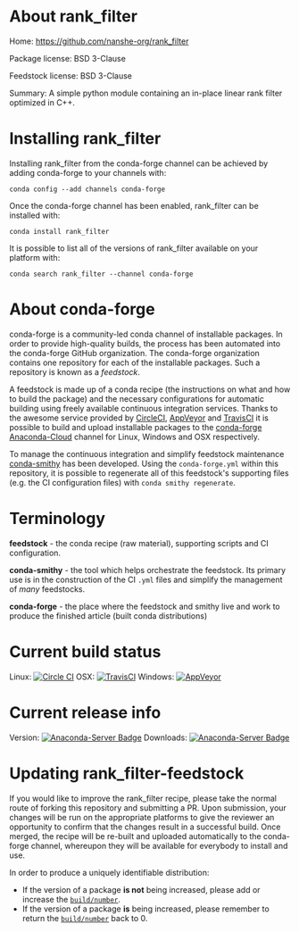 About rank_filter
=================

Home: https://github.com/nanshe-org/rank_filter

Package license: BSD 3-Clause

Feedstock license: BSD 3-Clause

Summary: A simple python module containing an in-place linear rank filter optimized in C++.



Installing rank_filter
======================

Installing rank_filter from the conda-forge channel can be achieved by adding conda-forge to your channels with:

```
conda config --add channels conda-forge
```

Once the conda-forge channel has been enabled, rank_filter can be installed with:

```
conda install rank_filter
```

It is possible to list all of the versions of rank_filter available on your platform with:

```
conda search rank_filter --channel conda-forge
```


About conda-forge
=================

conda-forge is a community-led conda channel of installable packages.
In order to provide high-quality builds, the process has been automated into the
conda-forge GitHub organization. The conda-forge organization contains one repository
for each of the installable packages. Such a repository is known as a *feedstock*.

A feedstock is made up of a conda recipe (the instructions on what and how to build
the package) and the necessary configurations for automatic building using freely
available continuous integration services. Thanks to the awesome service provided by
[CircleCI](https://circleci.com/), [AppVeyor](http://www.appveyor.com/)
and [TravisCI](https://travis-ci.org/) it is possible to build and upload installable
packages to the [conda-forge](https://anaconda.org/conda-forge)
[Anaconda-Cloud](http://docs.anaconda.org/) channel for Linux, Windows and OSX respectively.

To manage the continuous integration and simplify feedstock maintenance
[conda-smithy](http://github.com/conda-forge/conda-smithy) has been developed.
Using the ``conda-forge.yml`` within this repository, it is possible to regenerate all of
this feedstock's supporting files (e.g. the CI configuration files) with ``conda smithy regenerate``.


Terminology
===========

**feedstock** - the conda recipe (raw material), supporting scripts and CI configuration.

**conda-smithy** - the tool which helps orchestrate the feedstock.
                   Its primary use is in the construction of the CI ``.yml`` files
                   and simplify the management of *many* feedstocks.

**conda-forge** - the place where the feedstock and smithy live and work to
                  produce the finished article (built conda distributions)

Current build status
====================

Linux: [![Circle CI](https://circleci.com/gh/conda-forge/rank_filter-feedstock.svg?style=shield)](https://circleci.com/gh/conda-forge/rank_filter-feedstock)
OSX: [![TravisCI](https://travis-ci.org/conda-forge/rank_filter-feedstock.svg?branch=master)](https://travis-ci.org/conda-forge/rank_filter-feedstock)
Windows: [![AppVeyor](https://ci.appveyor.com/api/projects/status/github/conda-forge/rank-filter-feedstock?svg=True)](https://ci.appveyor.com/project/conda-forge/rank-filter-feedstock/branch/master)

Current release info
====================
Version: [![Anaconda-Server Badge](https://anaconda.org/conda-forge/rank_filter/badges/version.svg)](https://anaconda.org/conda-forge/rank_filter)
Downloads: [![Anaconda-Server Badge](https://anaconda.org/conda-forge/rank_filter/badges/downloads.svg)](https://anaconda.org/conda-forge/rank_filter)


Updating rank_filter-feedstock
==============================

If you would like to improve the rank_filter recipe, please take the normal
route of forking this repository and submitting a PR. Upon submission, your changes will
be run on the appropriate platforms to give the reviewer an opportunity to confirm that the
changes result in a successful build. Once merged, the recipe will be re-built and uploaded
automatically to the conda-forge channel, whereupon they will be available for everybody to
install and use.

In order to produce a uniquely identifiable distribution:
 * If the version of a package **is not** being increased, please add or increase
   the [``build/number``](http://conda.pydata.org/docs/building/meta-yaml.html#build-number-and-string).
 * If the version of a package **is** being increased, please remember to return
   the [``build/number``](http://conda.pydata.org/docs/building/meta-yaml.html#build-number-and-string)
   back to 0.
